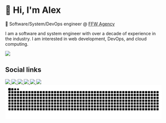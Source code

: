 # 👋 Hi, I'm Alex

🦍 Software/System/DevOps engineer @ [FFW Agency](https://ffwagency.com)

I am a software and system engineer with over a decade of experience in the industry. I am interested in web development, DevOps, and cloud computing.

<img src="https://github-readme-stats.vercel.app/api/top-langs/?username=alexander-danilenko&&layout=compact&hide=[PHP,php,CoffeScript,PowerShell,powershell,css,jinja]" />

## Social links

<a href="https://www.linkedin.com/in/alexander-danilenko/" target="_blank">
   <img src="https://img.shields.io/badge/Linkedin-0e76a8.svg?style=for-the-badge&classes=inline&logo=linkedin" />
</a>
<a href="https://github.com/alexander-danilenko" target="_blank">
   <img src="https://img.shields.io/badge/github-000000.svg?style=for-the-badge&classes=inline&logo=github" />
</a>
<a href="https://gitlab.com/alexander-danilenko" target="_blank">
   <img src="https://img.shields.io/badge/gitlab-fc6d27.svg?style=for-the-badge&classes=inline&logo=gitlab" />
</a>
<a href="https://www.drupal.org/u/alexander_danilenko">
   <img src="https://img.shields.io/badge/drupal-25aae1.svg?style=for-the-badge&classes=inline&logo=drupal" />
</a>
<a href="https://www.youtube.com/watch?v=dQw4w9WgXcQ" target="_blank">
   <img src="https://img.shields.io/badge/instagram-4c68d7.svg?style=for-the-badge&classes=inline&logo=instagram" />
</a>
<a href="https://www.youtube.com/watch?v=dQw4w9WgXcQ" target="_blank">
   <img src="https://img.shields.io/badge/ONLYFANS-fff.svg?style=for-the-badge&classes=inline&logo=onlyfans" />
</a>

<img src="./snake.svg" />
